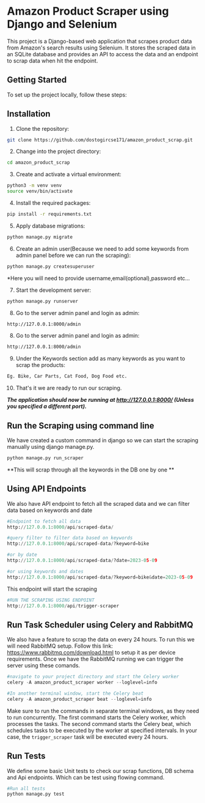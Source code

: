 # Amazon Product Scraper using Django and Selenium

This project is a Django-based web application that scrapes product data from Amazon's search results using Selenium. It stores the scraped data in an SQLite database and provides an API to access the data and an endpoint to scrap data when hit the endpoint.

## Getting Started

To set up the project locally, follow these steps:

## Installation

1. Clone the repository:

```bash
git clone https://github.com/dostogircse171/amazon_product_scrap.git
```
2. Change into the project directory:

```bash
cd amazon_product_scrap
```
3. Create and activate a virtual environment:

```bash
python3 -m venv venv
source venv/bin/activate
```

4. Install the required packages:

```bash
pip install -r requirements.txt
```

5. Apply database migrations:

```bash
python manage.py migrate
```
6. Create an admin user(Because we need to add some keywords from admin panel before we can run the scraping):

```bash
python manage.py createsuperuser
```
*Here you will need to provide username,email(optional),password etc...

7. Start the development server:

```bash
python manage.py runserver
```

8. Go to the server admin panel and login as admin:

```bash
http://127.0.0.1:8000/admin
```
8. Go to the server admin panel and login as admin:

```bash
http://127.0.0.1:8000/admin
```
9. Under the Keywords section add as many keywords as you want to scrap the products:

```bash
Eg. Bike, Car Parts, Cat Food, Dog Food etc.
```

10. That's it we are ready to run our scraping.

***The application should now be running at http://127.0.0.1:8000/ (Unless you specified a different port).***

## Run the Scraping using command line
We have created a custom command in django so we can start the scraping manually using django manage.py.
```python
python manage.py run_scraper
```
**This will scrap through all the keywords in the DB one by one **

## Using API Endpoints
We also have API endpoint to fetch all the scraped data and we can filter data based on keywords and date
```python
#Endpoint to fetch all data
http://127.0.0.1:8000/api/scraped-data/
```
```python
#query filter to filter data based on keywords
http://127.0.0.1:8000/api/scraped-data/?keyword=bike
```
```python
#or by date
http://127.0.0.1:8000/api/scraped-data/?date=2023-05-09
```
```python
#or using keywords and dates
http://127.0.0.1:8000/api/scraped-data/?keyword=bike&date=2023-05-09
```
This endpoint will start the scraping
```python
#RUN THE SCRAPING USING ENDPOINT
http://127.0.0.1:8000/api/trigger-scraper
```

## Run Task Scheduler using Celery and RabbitMQ
We also have a feature to scrap the data on every 24 hours. To run this we will need RabbitMQ setup. Follow this link: https://www.rabbitmq.com/download.html to setup it as per device requirements.
Once we have the RabbitMQ running we can trigger the server using these comands.
```python
#navigate to your project directory and start the Celery worker
celery -A amazon_product_scraper worker --loglevel=info
```
```python
#In another terminal window, start the Celery beat
celery -A amazon_product_scraper beat --loglevel=info
```
Make sure to run the commands in separate terminal windows, as they need to run concurrently. The first command starts the Celery worker, which processes the tasks. The second command starts the Celery beat, which schedules tasks to be executed by the worker at specified intervals. In your case, the `trigger_scraper` task will be executed every 24 hours.

## Run Tests
We define some basic Unit tests to check our scrap functions, DB schema and Api endpoints. Which can be test using flowing command.
```python
#Run all tests
python manage.py test
```
